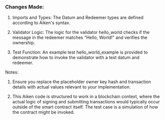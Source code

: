 ### Changes Made:
1. Imports and Types: The Datum and Redeemer types are defined according to Aiken's syntax.

2. Validator Logic: The logic for the validator hello_world checks if the message in the redeemer matches "Hello, World!" and verifies the ownership.
   
3. Test Function: An example test hello_world_example is provided to demonstrate how to invoke the validator with a test datum and redeemer.

Notes:
1. Ensure you replace the placeholder owner key hash and transaction details with actual values relevant to your implementation.

2. This Aiken code is structured to work in a blockchain context, where the actual logic of signing and submitting transactions would typically occur outside of the smart contract itself. The test case is a simulation of how the contract might be invoked.


